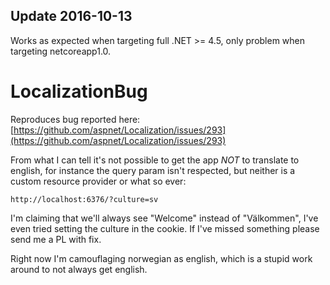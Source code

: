 ## Update 2016-10-13
Works as expected when targeting full .NET >= 4.5, only problem when targeting netcoreapp1.0.

# LocalizationBug

Reproduces bug reported here: [https://github.com/aspnet/Localization/issues/293](https://github.com/aspnet/Localization/issues/293)

From what I can tell it's not possible to get the app _NOT_ to translate to english, for instance the query param isn't respected, but neither is a custom resource provider or what so ever:
    
    http://localhost:6376/?culture=sv
    
I'm claiming that we'll always see "Welcome" instead of "Välkommen", I've even tried setting the culture in the cookie. If I've missed something please send me a PL with fix.

Right now I'm camouflaging norwegian as english, which is a stupid work around to not always get english.
